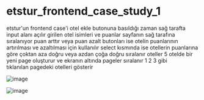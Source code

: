 # etstur_frontend_case_study_1
etstur'un frontend case'i
otel ekle butonuna basıldığı zaman sağ tarafta input alanı açılır
girilen otel isimleri ve puanlar sayfanın sağ tarafına sıralanıyor
puan arttır veya puan azalt butonları ise otelin puanlarının artırılması ve azaltılması için kullanılır
select kısmında ise otellerin puanlarına göre çoktan aza doğru veya azdan çoğa doğru sıralanır
oteller 5 otelde bir yeni page oluşturur ve ekranın altında pageler sıralanır 1 2 3 gibi  
tıklanılan pagedeki otelleri gösterir




![image](https://user-images.githubusercontent.com/110103127/198336771-17045c22-3b4a-43a8-9e54-f72a3548439d.png)

![image](https://user-images.githubusercontent.com/110103127/198695603-32d979da-c19e-4c3b-91ec-8bdf72a4f5d8.png)

